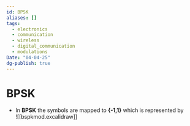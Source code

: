 ```yaml
---
id: BPSK
aliases: []
tags:
  - electronics
  - communication
  - wireless
  - digital_communication
  - modulations
Date: "04-04-25"
dg-publish: true
---
```

# BPSK
- In **BPSK** the symbols are mapped to **{-1,1}** which is represented by  
![[bspkmod.excalidraw]]

